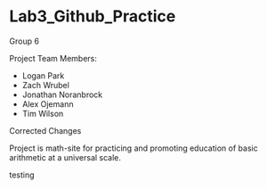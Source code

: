 # Lab3_Github_Practice
Group 6

Project Team Members:
- Logan Park
- Zach Wrubel
- Jonathan Noranbrock
- Alex Ojemann
- Tim Wilson 

Corrected Changes

Project is math-site for practicing and promoting education of basic arithmetic at a universal scale.

testing
